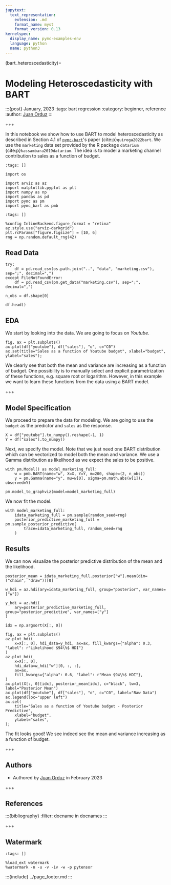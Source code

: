 ```yaml
---
jupytext:
  text_representation:
    extension: .md
    format_name: myst
    format_version: 0.13
kernelspec:
  display_name: pymc-examples-env
  language: python
  name: python3
---
```


(bart_heteroscedasticity)=
# Modeling Heteroscedasticity with BART

:::{post} January, 2023
:tags: bart regression 
:category: beginner, reference
:author: [Juan Orduz](https://juanitorduz.github.io/)
:::

+++

In this notebook we show how to use BART to model heteroscedasticity as described in Section 4.1 of [`pymc-bart`](https://github.com/pymc-devs/pymc-bart)'s paper {cite:p}`quiroga2022bart`. We use the `marketing` data set provided by the R package `datarium` {cite:p}`kassambara2019datarium`. The idea is to model a marketing channel contribution to sales as a function of budget.

```{code-cell} ipython3
:tags: []

import os

import arviz as az
import matplotlib.pyplot as plt
import numpy as np
import pandas as pd
import pymc as pm
import pymc_bart as pmb
```

```{code-cell} ipython3
:tags: []

%config InlineBackend.figure_format = "retina"
az.style.use("arviz-darkgrid")
plt.rcParams["figure.figsize"] = [10, 6]
rng = np.random.default_rng(42)
```

## Read Data

```{code-cell} ipython3
try:
    df = pd.read_csv(os.path.join("..", "data", "marketing.csv"), sep=";", decimal=",")
except FileNotFoundError:
    df = pd.read_csv(pm.get_data("marketing.csv"), sep=";", decimal=",")

n_obs = df.shape[0]

df.head()
```

## EDA

We start by looking into the data. We are going to focus on *Youtube*.

```{code-cell} ipython3
fig, ax = plt.subplots()
ax.plot(df["youtube"], df["sales"], "o", c="C0")
ax.set(title="Sales as a function of Youtube budget", xlabel="budget", ylabel="sales");
```

We clearly see that both the mean and variance are increasing as a function of budget. One possibility is to manually select and explicit parametrization of these functions, e.g. square root or logarithm. However, in this example we want to learn these functions from the data using a BART model.

+++

## Model Specification

We proceed to prepare the data for modeling. We are going to use the `budget` as the predictor and `sales` as the response.

```{code-cell} ipython3
X = df["youtube"].to_numpy().reshape(-1, 1)
Y = df["sales"].to_numpy()
```

Next, we specify the model. Note that we just need one BART distribution which can be vectorized to model both the mean and variance. We use a Gamma distribution as likelihood as we expect the sales to be positive.

```{code-cell} ipython3
with pm.Model() as model_marketing_full:
    w = pmb.BART(name="w", X=X, Y=Y, m=200, shape=(2, n_obs))
    y = pm.Gamma(name="y", mu=w[0], sigma=pm.math.abs(w[1]), observed=Y)

pm.model_to_graphviz(model=model_marketing_full)
```

We now fit the model.

```{code-cell} ipython3
with model_marketing_full:
    idata_marketing_full = pm.sample(random_seed=rng)
    posterior_predictive_marketing_full = pm.sample_posterior_predictive(
        trace=idata_marketing_full, random_seed=rng
    )
```

## Results

We can now visualize the posterior predictive distribution of the mean and the likelihood.

```{code-cell} ipython3
posterior_mean = idata_marketing_full.posterior["w"].mean(dim=("chain", "draw"))[0]

w_hdi = az.hdi(ary=idata_marketing_full, group="posterior", var_names=["w"])

y_hdi = az.hdi(
    ary=posterior_predictive_marketing_full, group="posterior_predictive", var_names=["y"]
)
```

```{code-cell} ipython3
idx = np.argsort(X[:, 0])

fig, ax = plt.subplots()
az.plot_hdi(
    x=X[:, 0], hdi_data=y_hdi, ax=ax, fill_kwargs={"alpha": 0.3, "label": r"Likelihood $94\%$ HDI"}
)
az.plot_hdi(
    x=X[:, 0],
    hdi_data=w_hdi["w"][0, :, :],
    ax=ax,
    fill_kwargs={"alpha": 0.6, "label": r"Mean $94\%$ HDI"},
)
ax.plot(X[:, 0][idx], posterior_mean[idx], c="black", lw=3, label="Posterior Mean")
ax.plot(df["youtube"], df["sales"], "o", c="C0", label="Raw Data")
ax.legend(loc="upper left")
ax.set(
    title="Sales as a function of Youtube budget - Posterior Predictive",
    xlabel="budget",
    ylabel="sales",
);
```

The fit looks good! We see indeed see the mean and variance increasing as a function of budget.

+++

## Authors
- Authored by [Juan Orduz](https://juanitorduz.github.io/) in February 2023 

+++

## References
:::{bibliography}
:filter: docname in docnames
:::

+++

## Watermark

```{code-cell} ipython3
:tags: []

%load_ext watermark
%watermark -n -u -v -iv -w -p pytensor
```

:::{include} ../page_footer.md
:::

